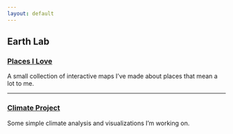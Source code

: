 ```yaml
---
layout: default
---
```


## Earth Lab

### [Places I Love](maps.md)

A small collection of interactive maps I’ve made about places that mean a lot to me.  

---

### [Climate Project](climate_project.md)

Some simple climate analysis and visualizations I’m working on.


